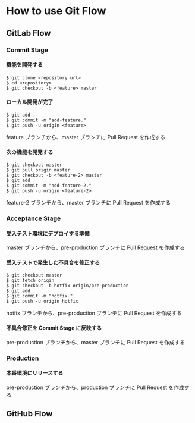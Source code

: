# How to use Git Flow

## GitLab Flow
### Commit Stage
#### 機能を開発する
```shell-session
$ git clone <repository url>
$ cd <repository>
$ git checkout -b <feature> master
```
#### ローカル開発が完了
```shell-session
$ git add .
$ git commit -m "add-feature."
$ git push -u origin <feature>
```
feature ブランチから、master ブランチに Pull Request を作成する

#### 次の機能を開発する
```shell-session
$ git checkout master
$ git pull origin master
$ git checkout -b <feature-2> master
$ git add .
$ git commit -m "add-feature-2."
$ git push -u origin <feature-2>
```
feature-2 ブランチから、master ブランチに Pull Request を作成する

### Acceptance Stage
#### 受入テスト環境にデプロイする準備
master ブランチから、pre-production ブランチに Pull Request を作成する

#### 受入テストで発生した不具合を修正する
```shell-session
$ git checkout master
$ git fetch origin
$ git checkout -b hotfix origin/pre-production
$ git add .
$ git commit -m "hotfix."
$ git push -u origin hotfix
```
hotfix ブランチから、pre-production ブランチに Pull Request を作成する

#### 不具合修正を Commit Stage に反映する
pre-production ブランチから、master ブランチに Pull Request を作成する

### Production
#### 本番環境にリリースする
pre-production ブランチから、production ブランチに Pull Request を作成する

## GitHub Flow



